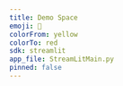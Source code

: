 ```yaml
---
title: Demo Space
emoji: 🤗
colorFrom: yellow
colorTo: red
sdk: streamlit
app_file: StreamLitMain.py
pinned: false
---
```

